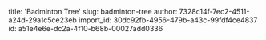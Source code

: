 title: 'Badminton Tree'
slug: badminton-tree
author: 7328c14f-7ec2-4511-a24d-29a1c5ce23eb
import_id: 30dc92fb-4956-479b-a43c-99fdf4ce4837
id: a51e4e6e-dc2a-4f10-b68b-00027add0336
